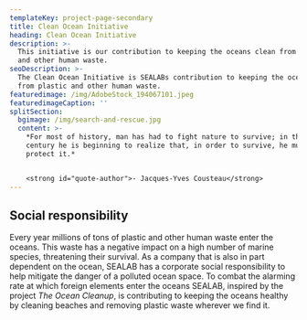 ```yaml
---
templateKey: project-page-secondary
title: Clean Ocean Initiative
heading: Clean Ocean Initiative
description: >-
  This initiative is our contribution to keeping the oceans clean from plastic
  and other human waste.
seoDescription: >-
  The Clean Ocean Initiative is SEALABs contribution to keeping the oceans clean
  from plastic and other human waste.
featuredimage: /img/AdobeStock_194067101.jpeg
featuredimageCaption: ''
splitSection:
  bgimage: /img/search-and-rescue.jpg
  content: >-
    *For most of history, man has had to fight nature to survive; in this
    century he is beginning to realize that, in order to survive, he must
    protect it.* 


    <strong id="quote-author">- Jacques-Yves Cousteau</strong>
---
```


## Social responsibility

Every year millions of tons of plastic and other human waste enter the oceans. This waste has a negative impact on a high number of marine species, threatening their survival. As a company that is also in part dependent on the ocean, SEALAB has a corporate social responsibility to help mitigate the danger of a polluted ocean space. To combat the alarming rate at which foreign elements enter the oceans SEALAB, inspired by the project *The Ocean Cleanup*, is contributing to keeping the oceans healthy by cleaning beaches and removing plastic waste wherever we find it.
